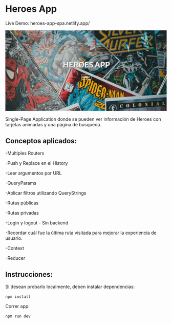 # Heroes App 

Live Demo: heroes-app-spa.netlify.app/

![plot](./public/assets/screen.png)

Single-Page Application donde se pueden ver información de Heroes con tarjetas animadas y una página de busqueda.

## Conceptos aplicados:

-Multiples Routers

-Push y Replace en el History

-Leer argumentos por URL

-QueryParams

-Aplicar filtros utilizando QueryStrings

-Rutas públicas

-Rutas privadas

-Login y logout - Sin backend

-Recordar cuál fue la última ruta visitada para mejorar la experiencia de usuario.

-Context

-Reducer

## Instrucciones: 
Si desean probarlo localmente, deben instalar dependencias:
```
npm install
```
Correr app:
```
npm run dev
```
